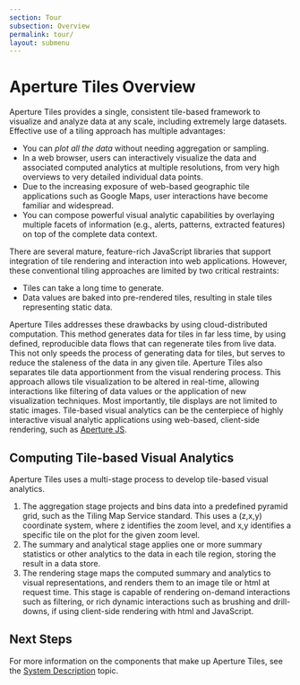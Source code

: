 ```yaml
---
section: Tour
subsection: Overview
permalink: tour/
layout: submenu
---
```


Aperture Tiles Overview
=======================

Aperture Tiles provides a single, consistent tile-based framework to visualize and analyze data at any scale, including extremely large datasets. Effective use of a tiling approach has multiple advantages:

- You can *plot all the data* without needing aggregation or sampling.
- In a web browser, users can interactively visualize the data and associated computed analytics at multiple resolutions, from very high overviews to very detailed individual data points.
- Due to the increasing exposure of web-based geographic tile applications such as Google Maps, user interactions have become familiar and widespread.
- You can compose powerful visual analytic capabilities by overlaying multiple facets of information (e.g., alerts, patterns, extracted features) on top of the complete data context.

There are several mature, feature-rich JavaScript libraries that support integration of tile rendering and interaction into web applications. However, these conventional tiling approaches are limited by two critical restraints:

- Tiles can take a long time to generate.
- Data values are baked into pre-rendered tiles, resulting in stale tiles representing static data.

Aperture Tiles addresses these drawbacks by using cloud-distributed computation. This method generates data for tiles in far less time, by using defined, reproducible data flows that can regenerate tiles from live data. This not only speeds the process of generating data for tiles, but serves to reduce the staleness of the data in any given tile. Aperture Tiles also separates tile data apportionment from the visual rendering process. This approach allows tile visualization to be altered in real-time, allowing interactions like filtering of data values or the application of new visualization techniques. Most importantly, tile displays are not limited to static images. Tile-based visual analytics can be the centerpiece of highly interactive visual analytic applications using web-based, client-side rendering, such as [Aperture JS](http://aperturejs.com/).

## Computing Tile-based Visual Analytics ##

Aperture Tiles uses a multi-stage process to develop tile-based visual analytics. 

1. The aggregation stage projects and bins data into a predefined pyramid grid, such as the Tiling Map Service standard. This uses a (z,x,y) coordinate system, where z identifies the zoom level, and x,y identifies a specific tile on the plot for the given zoom level. 
2. The summary and analytical stage applies one or more summary statistics or other analytics to the data in each tile region, storing the result in a data store. 
3. The rendering stage maps the computed summary and analytics to visual representations, and renders them to an image tile or html at request time. This stage is capable of rendering on-demand interactions such as filtering, or rich dynamic interactions such as brushing and drill-downs, if using client-side rendering with html and JavaScript.

## Next Steps ##

For more information on the components that make up Aperture Tiles, see the [System Description](components/) topic.